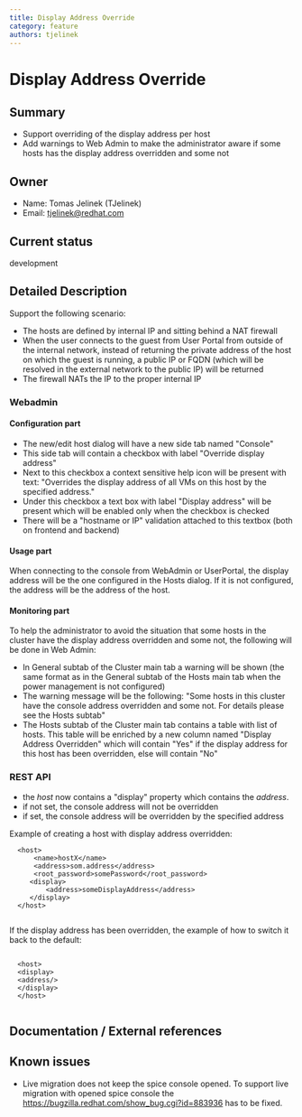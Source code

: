```yaml
---
title: Display Address Override
category: feature
authors: tjelinek
---
```


# Display Address Override

## Summary

*   Support overriding of the display address per host
*   Add warnings to Web Admin to make the administrator aware if some hosts has the display address overridden and some not

## Owner

*   Name: Tomas Jelinek (TJelinek)
*   Email: <tjelinek@redhat.com>

## Current status

development

## Detailed Description

Support the following scenario:

*   The hosts are defined by internal IP and sitting behind a NAT firewall
*   When the user connects to the guest from User Portal from outside of the internal network, instead of returning the private address of the host on which the guest is running, a public IP or FQDN (which will be resolved in the external network to the public IP) will be returned
*   The firewall NATs the IP to the proper internal IP

### Webadmin

#### Configuration part

*   The new/edit host dialog will have a new side tab named "Console"
*   This side tab will contain a checkbox with label "Override display address"
*   Next to this checkbox a context sensitive help icon will be present with text: "Overrides the display address of all VMs on this host by the specified address."
*   Under this checkbox a text box with label "Display address" will be present which will be enabled only when the checkbox is checked
*   There will be a "hostname or IP" validation attached to this textbox (both on frontend and backend)

#### Usage part

When connecting to the console from WebAdmin or UserPortal, the display address will be the one configured in the Hosts dialog. If it is not configured, the address will be the address of the host.

#### Monitoring part

To help the administrator to avoid the situation that some hosts in the cluster have the display address overridden and some not, the following will be done in Web Admin:

*   In General subtab of the Cluster main tab a warning will be shown (the same format as in the General subtab of the Hosts main tab when the power management is not configured)
*   The warning message will be the following: "Some hosts in this cluster have the console address overridden and some not. For details please see the Hosts subtab"
*   The Hosts subtab of the Cluster main tab contains a table with list of hosts. This table will be enriched by a new column named "Display Address Overridden" which will contain "Yes" if the display address for this host has been overridden, else will contain "No"

### REST API

*   the *host* now contains a "display" property which contains the *address*.
*   if not set, the console address will not be overridden
*   if set, the console address will be overridden by the specified address

Example of creating a host with display address overridden:

      <host>
          <name>hostX</name>
          <address>som.address</address>
          <root_password>somePassword</root_password>
         <display>
             <address>someDisplayAddress</address>
         </display>
      </host>
       

If the display address has been overridden, the example of how to switch it back to the default:

       
      <host>
      <display>
      <address/>
      </display>
      </host>
       

## Documentation / External references

## Known issues

*   Live migration does not keep the spice console opened. To support live migration with opened spice console the <https://bugzilla.redhat.com/show_bug.cgi?id=883936> has to be fixed.

